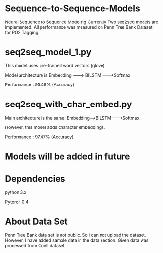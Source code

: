 # Sequence-to-Sequence-Models
Neural Sequence to Sequence Modeling
Currently Two seq2seq models are implemented. All performance was measured on Penn Tree Bank Dataset for POS Tagging.
# seq2seq_model_1.py
This model uses pre-trained word vectors (glove).

Model architecture is Embedding ---> BILSTM --->Softmax

Performance : 95.48% (Accuracy)
# seq2seq_with_char_embed.py
Main architecture is the same: Embedding-->BILSTM--->Softmax.

However, this model adds character embeddings.

Performance : 97.47% (Accuracy)
# Models will be added in future

# Dependencies
python 3.x

Pytorch 0.4
# About Data Set
Penn Tree Bank data set is not public. So i can not upload the dataset. However, I have added sample data in the data section. Given data was processed from Conll dataset.
